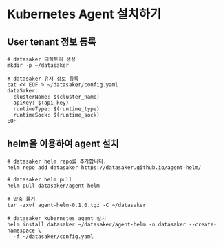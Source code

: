 # Kubernetes Agent 설치하기

## User tenant 정보 등록
```shell
# datasaker 디렉토리 생성
mkdir -p ~/datasaker
```
```shell
# datasaker 유저 정보 등록
cat << EOF > ~/datasaker/config.yaml
dataSaker:
  clusterName: $(cluster_name)
  apiKey: $(api_key)
  runtimeType: $(runtime_type)
  runtimeSock: $(runtime_sock)
EOF
```

## helm을 이용하여 agent 설치
```shell
# datasaker helm repo를 추가합니다.
helm repo add datasaker https://datasaker.github.io/agent-helm/
```

```shell
# datasaker helm pull
helm pull datasaker/agent-helm
```

```shell
# 압축 풀기
tar -zxvf agent-helm-0.1.0.tgz -C ~/datasaker
```

```shell
# datasaker kubernetes agent 설치
helm install datasaker ~/datasaker/agent-helm -n datasaker --create-namespace \
  -f ~/datasaker/config.yaml
```
